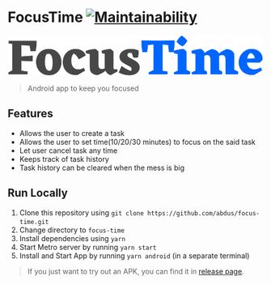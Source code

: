 # FocusTime [![Maintainability](https://api.codeclimate.com/v1/badges/efe8a37aa55d1ef4b42e/maintainability)](https://codeclimate.com/github/abdus/focus-time/maintainability)

![logo](./docs/logo.png)

> Android app to keep you focused

## Features

- Allows the user to create a task
- Allows the user to set time(10/20/30 minutes) to focus on the said task
- Let user cancel task any time
- Keeps track of task history
- Task history can be cleared when the mess is big

## Run Locally

1. Clone this repository using `git clone https://github.com/abdus/focus-time.git`
2. Change directory to `focus-time`
3. Install dependencies using `yarn`
4. Start Metro server by running `yarn start`
5. Install and Start App by running `yarn android` (in a separate terminal)

> If you just want to try out an APK, you can find it in [release page](https://github.com/abdus/focus-time/releases/tag/v0.0.1-alpha).
